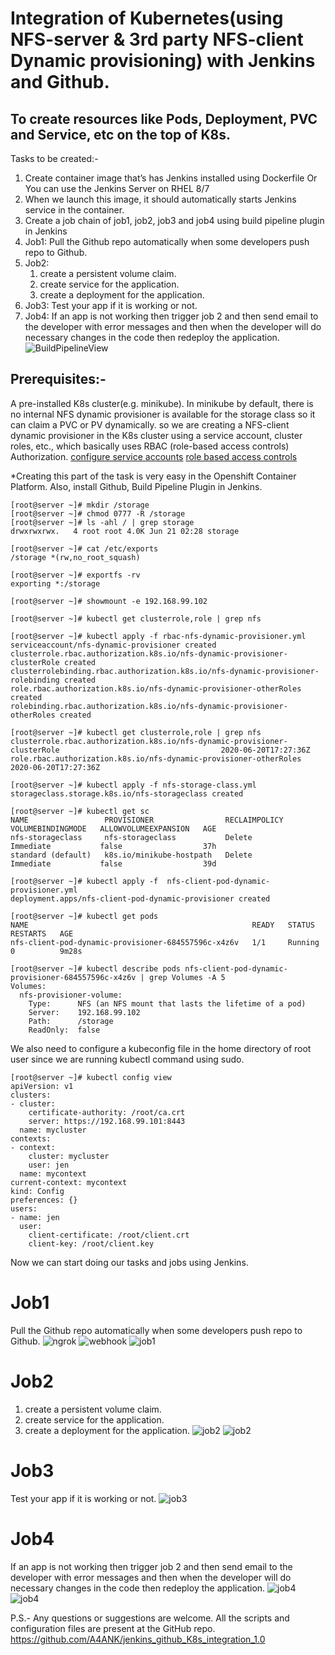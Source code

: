 # Integration of Kubernetes(using NFS-server & 3rd party NFS-client Dynamic provisioning) with Jenkins and Github.
## To create resources like Pods, Deployment, PVC and Service, etc on the top of K8s.

Tasks to be created:-
1. Create container image that’s has Jenkins installed using Dockerfile Or You can use the Jenkins Server on RHEL 8/7
2. When we launch this image, it should automatically starts Jenkins service in the container.
3. Create a job chain of job1, job2, job3 and job4 using build pipeline plugin in Jenkins
4. Job1: Pull the Github repo automatically when some developers push repo to Github.
5. Job2:
   1. create a persistent volume claim.
   2. create service for the application.
   3. create a deployment for the application.
6. Job3: Test your app if it is working or not.
7. Job4: If an app is not working then trigger job 2 and then send email to the developer with error messages and then when the developer will do necessary changes in the code then redeploy the application.
![BuildPipelineView](images/view.png)

## Prerequisites:- 
A pre-installed K8s cluster(e.g. minikube). In minikube by default, there is no internal NFS dynamic provisioner is available for the storage class so it can claim a PVC or PV dynamically. so we are creating a NFS-client dynamic provisioner in the K8s cluster using a service account, cluster roles, etc., which basically uses RBAC (role-based access controls) Authorization.
[configure service accounts](https://kubernetes.io/docs/tasks/configure-pod-container/configure-service-account/)
[role based access controls](https://kubernetes.io/docs/reference/access-authn-authz/rbac/)

*Creating this part of the task is very easy in the Openshift Container Platform.
Also, install Github, Build Pipeline Plugin in Jenkins.

```
[root@server ~]# mkdir /storage
[root@server ~]# chmod 0777 -R /storage
[root@server ~]# ls -ahl / | grep storage
drwxrwxrwx.   4 root root 4.0K Jun 21 02:28 storage

[root@server ~]# cat /etc/exports
/storage *(rw,no_root_squash)

[root@server ~]# exportfs -rv
exporting *:/storage

[root@server ~]# showmount -e 192.168.99.102

[root@server ~]# kubectl get clusterrole,role | grep nfs 

[root@server ~]# kubectl apply -f rbac-nfs-dynamic-provisioner.yml
serviceaccount/nfs-dynamic-provisioner created
clusterrole.rbac.authorization.k8s.io/nfs-dynamic-provisioner-clusterRole created
clusterrolebinding.rbac.authorization.k8s.io/nfs-dynamic-provisioner-rolebinding created
role.rbac.authorization.k8s.io/nfs-dynamic-provisioner-otherRoles created
rolebinding.rbac.authorization.k8s.io/nfs-dynamic-provisioner-otherRoles created

[root@server ~]# kubectl get clusterrole,role | grep nfs
clusterrole.rbac.authorization.k8s.io/nfs-dynamic-provisioner-clusterRole                                    2020-06-20T17:27:36Z
role.rbac.authorization.k8s.io/nfs-dynamic-provisioner-otherRoles   2020-06-20T17:27:36Z

[root@server ~]# kubectl apply -f nfs-storage-class.yml
storageclass.storage.k8s.io/nfs-storageclass created

[root@server ~]# kubectl get sc
NAME                 PROVISIONER                RECLAIMPOLICY   VOLUMEBINDINGMODE   ALLOWVOLUMEEXPANSION   AGE
nfs-storageclass     nfs-storageclass           Delete          Immediate           false                  37h
standard (default)   k8s.io/minikube-hostpath   Delete          Immediate           false                  39d

[root@server ~]# kubectl apply -f  nfs-client-pod-dynamic-provisioner.yml
deployment.apps/nfs-client-pod-dynamic-provisioner created

[root@server ~]# kubectl get pods
NAME                                                  READY   STATUS    RESTARTS   AGE
nfs-client-pod-dynamic-provisioner-684557596c-x4z6v   1/1     Running   0          9m28s

[root@server ~]# kubectl describe pods nfs-client-pod-dynamic-provisioner-684557596c-x4z6v | grep Volumes -A 5
Volumes:
  nfs-provisioner-volume:
    Type:      NFS (an NFS mount that lasts the lifetime of a pod)
    Server:    192.168.99.102
    Path:      /storage
    ReadOnly:  false
```

We also need to configure a kubeconfig file in the home directory of root user since we are running kubectl command using sudo.

```
[root@server ~]# kubectl config view
apiVersion: v1
clusters:
- cluster:
    certificate-authority: /root/ca.crt
    server: https://192.168.99.101:8443
  name: mycluster
contexts:
- context:
    cluster: mycluster
    user: jen
  name: mycontext
current-context: mycontext
kind: Config
preferences: {}
users:
- name: jen
  user:
    client-certificate: /root/client.crt
    client-key: /root/client.key
```

Now we can start doing our tasks and jobs using Jenkins.
# Job1
Pull the Github repo automatically when some developers push repo to Github.
![ngrok](images/ngrok.png)
![webhook](images/webhook.png)
![job1](images/job1.png)

# Job2
   1. create a persistent volume claim.
   2. create service for the application.
   3. create a deployment for the application.
![job2](images/job2.1.png)
![job2](images/job2.2.png)

# Job3
Test your app if it is working or not.
![job3](images/job3.png)

# Job4
If an app is not working then trigger job 2 and then send email to the developer with error messages and then when the developer will do necessary changes in the code then redeploy the application.
![job4](images/job4.1.png)
![job4](images/job4.2.png)


P.S.- Any questions or suggestions are welcome.
All the scripts and configuration files are present at the GitHub repo.
https://github.com/A4ANK/jenkins_github_K8s_integration_1.0

  

